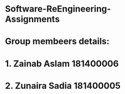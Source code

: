 # Software-ReEngineering-Assignments
# Group membeers details: 
# 1. Zainab Aslam             181400006
# 2. Zunaira Sadia            181400005
